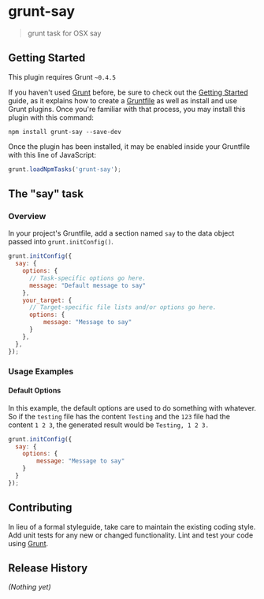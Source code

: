 # grunt-say

> grunt task for OSX say

## Getting Started
This plugin requires Grunt `~0.4.5`

If you haven't used [Grunt](http://gruntjs.com/) before, be sure to check out the [Getting Started](http://gruntjs.com/getting-started) guide, as it explains how to create a [Gruntfile](http://gruntjs.com/sample-gruntfile) as well as install and use Grunt plugins. Once you're familiar with that process, you may install this plugin with this command:

```shell
npm install grunt-say --save-dev
```

Once the plugin has been installed, it may be enabled inside your Gruntfile with this line of JavaScript:

```js
grunt.loadNpmTasks('grunt-say');
```

## The "say" task

### Overview
In your project's Gruntfile, add a section named `say` to the data object passed into `grunt.initConfig()`.

```js
grunt.initConfig({
  say: {
    options: {
      // Task-specific options go here.
      message: "Default message to say"
    },
    your_target: {
      // Target-specific file lists and/or options go here.
      options: {
          message: "Message to say"
      }
    },
  },
});
```

### Usage Examples

#### Default Options
In this example, the default options are used to do something with whatever. So if the `testing` file has the content `Testing` and the `123` file had the content `1 2 3`, the generated result would be `Testing, 1 2 3.`

```js
grunt.initConfig({
  say: {
    options: {
        message: "Message to say"
    }
  }
});
```

## Contributing
In lieu of a formal styleguide, take care to maintain the existing coding style. Add unit tests for any new or changed functionality. Lint and test your code using [Grunt](http://gruntjs.com/).

## Release History
_(Nothing yet)_
